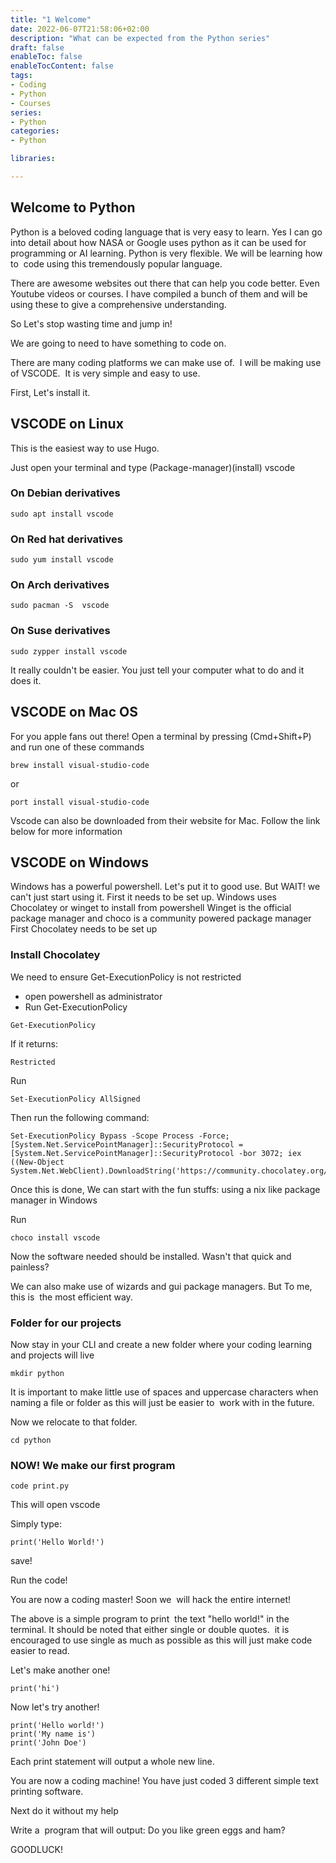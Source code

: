 ```yaml
---
title: "1 Welcome"
date: 2022-06-07T21:58:06+02:00
description: "What can be expected from the Python series"
draft: false
enableToc: false
enableTocContent: false
tags:
- Coding
- Python
- Courses
series:
- Python
categories:
- Python

libraries:

---
```



## Welcome to Python

Python is a beloved coding language that is very easy to learn.
Yes I can go into detail about how NASA or Google uses python as it can be used for programming or AI learning.
Python is very flexible. We will be learning how to  code using this tremendously popular language.

There are awesome websites out there that can help you code better. Even Youtube videos or courses. I have compiled a bunch of them and will be using these to give a comprehensive understanding.

So Let's stop wasting time and jump in!

We are going to need to have something to code on.

There are many coding platforms we can make use of.  I will be making use of VSCODE.  It is very simple and easy to use.

First, Let's install it.

## VSCODE on Linux

This is the easiest way to use Hugo.

Just open your terminal and type (Package-manager)(install) vscode 

### On Debian derivatives

```
sudo apt install vscode 
```

### On Red hat derivatives

```
sudo yum install vscode 
```

### On Arch derivatives

```
sudo pacman -S  vscode 
```

### On Suse derivatives

```
sudo zypper install vscode 
```

It really couldn't be easier. You just tell your computer what to do and it does it.

## VSCODE on Mac OS

For you apple fans out there! Open a terminal by pressing (Cmd+Shift+P) and run one of these commands

```
brew install visual-studio-code
```

or

```
port install visual-studio-code
```

Vscode can also be downloaded from their website for Mac. Follow the link below for more information



## VSCODE on Windows

Windows has a powerful powershell. Let's put it to good use.
But WAIT! we can't just start using it. First it needs to be set up.
Windows uses Chocolatey or winget to install from powershell
Winget is the official package manager and choco is a community powered package manager
First Chocolatey needs to be set up

### Install Chocolatey

We need to ensure Get-ExecutionPolicy is not restricted

* open powershell as administrator
* Run Get-ExecutionPolicy

```
Get-ExecutionPolicy
```

If it returns:

```
Restricted
```

Run

```
Set-ExecutionPolicy AllSigned 
```

Then run the following command:

```
Set-ExecutionPolicy Bypass -Scope Process -Force; [System.Net.ServicePointManager]::SecurityProtocol = [System.Net.ServicePointManager]::SecurityProtocol -bor 3072; iex ((New-Object System.Net.WebClient).DownloadString('https://community.chocolatey.org/install.ps1'))
```

Once this is done, We can start with the fun stuffs: using a nix like package manager in Windows

Run

```
choco install vscode
```
Now the software needed should be installed. Wasn't that quick and painless?

We can also make use of wizards and gui package managers. But To me, this is  the most efficient way.

### Folder for our projects

Now stay in your CLI and create a new folder where your coding learning and projects will live

```
mkdir python
```

It is important to make little use of spaces and uppercase characters when naming a file or folder as this will just be easier to  work with in the future.

Now we relocate to that folder.

```
cd python
```

### NOW! We make our first program

```
code print.py
```

This will open vscode

Simply type:

```
print('Hello World!')
```

save!

Run the code!

You are now a coding master! Soon we  will hack the entire internet!

The above is a simple program to print  the text "hello world!" in the terminal.
It should be noted that either single or double quotes.  it is encouraged to use single as much as possible as this will just make code easier to read.

Let's make another one!

```
print('hi')
```

Now let's try another!

```
print('Hello world!')
print('My name is')
print('John Doe')
```

Each print statement will output a whole new line.

You are now a coding machine!
You have just coded 3 different simple text printing software.

Next do it without my help

Write a  program that will output: Do you like green eggs and ham?

GOODLUCK!